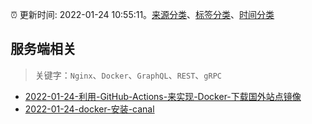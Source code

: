:alarm_clock: 更新时间: 2022-01-24 10:55:11。[来源分类](../README.md)、[标签分类](../TAGS.md)、[时间分类](../TIMELINE.md)

## 服务端相关


> 关键字：`Nginx`、`Docker`、`GraphQL`、`REST`、`gRPC`



- [2022-01-24-利用-GitHub-Actions-来实现-Docker-下载国外站点镜像](https://www.v2ex.com/t/830312) 
- [2022-01-24-docker-安装-canal](https://www.v2ex.com/t/830305) 
